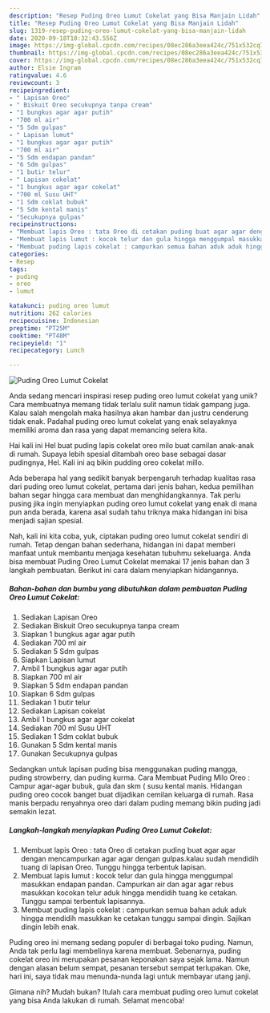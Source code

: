 ```yaml
---
description: "Resep Puding Oreo Lumut Cokelat yang Bisa Manjain Lidah"
title: "Resep Puding Oreo Lumut Cokelat yang Bisa Manjain Lidah"
slug: 1319-resep-puding-oreo-lumut-cokelat-yang-bisa-manjain-lidah
date: 2020-09-18T10:32:43.556Z
image: https://img-global.cpcdn.com/recipes/08ec286a3eea424c/751x532cq70/puding-oreo-lumut-cokelat-foto-resep-utama.jpg
thumbnail: https://img-global.cpcdn.com/recipes/08ec286a3eea424c/751x532cq70/puding-oreo-lumut-cokelat-foto-resep-utama.jpg
cover: https://img-global.cpcdn.com/recipes/08ec286a3eea424c/751x532cq70/puding-oreo-lumut-cokelat-foto-resep-utama.jpg
author: Elsie Ingram
ratingvalue: 4.6
reviewcount: 3
recipeingredient:
- " Lapisan Oreo"
- " Biskuit Oreo secukupnya tanpa cream"
- "1 bungkus agar agar putih"
- "700 ml air"
- "5 Sdm gulpas"
- " Lapisan lumut"
- "1 bungkus agar agar putih"
- "700 ml air"
- "5 Sdm endapan pandan"
- "6 Sdm gulpas"
- "1 butir telur"
- " Lapisan cokelat"
- "1 bungkus agar agar cokelat"
- "700 ml Susu UHT"
- "1 Sdm coklat bubuk"
- "5 Sdm kental manis"
- "Secukupnya gulpas"
recipeinstructions:
- "Membuat lapis Oreo : tata Oreo di cetakan puding buat agar agar dengan mencampurkan agar agar dengan gulpas.kalau sudah mendidih tuang di lapisan Oreo. Tunggu hingga terbentuk lapisan."
- "Membuat lapis lumut : kocok telur dan gula hingga menggumpal masukkan endapan pandan. Campurkan air dan agar agar rebus masukkan kocokan telur aduk hingga mendidih tuang ke cetakan. Tunggu sampai terbentuk lapisannya."
- "Membuat puding lapis cokelat : campurkan semua bahan aduk aduk hingga mendidih masukkan ke cetakan tunggu sampai dingin. Sajikan dingin lebih enak."
categories:
- Resep
tags:
- puding
- oreo
- lumut

katakunci: puding oreo lumut 
nutrition: 262 calories
recipecuisine: Indonesian
preptime: "PT25M"
cooktime: "PT48M"
recipeyield: "1"
recipecategory: Lunch

---
```



![Puding Oreo Lumut Cokelat](https://img-global.cpcdn.com/recipes/08ec286a3eea424c/751x532cq70/puding-oreo-lumut-cokelat-foto-resep-utama.jpg)

Anda sedang mencari inspirasi resep puding oreo lumut cokelat yang unik? Cara membuatnya memang tidak terlalu sulit namun tidak gampang juga. Kalau salah mengolah maka hasilnya akan hambar dan justru cenderung tidak enak. Padahal puding oreo lumut cokelat yang enak selayaknya memiliki aroma dan rasa yang dapat memancing selera kita.

Hai kali ini Hel buat puding lapis cokelat oreo milo buat camilan anak-anak di rumah. Supaya lebih spesial ditambah oreo base sebagai dasar pudingnya, Hel. Kali ini aq bikin pudding oreo cokelat millo.

Ada beberapa hal yang sedikit banyak berpengaruh terhadap kualitas rasa dari puding oreo lumut cokelat, pertama dari jenis bahan, kedua pemilihan bahan segar hingga cara membuat dan menghidangkannya. Tak perlu pusing jika ingin menyiapkan puding oreo lumut cokelat yang enak di mana pun anda berada, karena asal sudah tahu triknya maka hidangan ini bisa menjadi sajian spesial.


Nah, kali ini kita coba, yuk, ciptakan puding oreo lumut cokelat sendiri di rumah. Tetap dengan bahan sederhana, hidangan ini dapat memberi manfaat untuk membantu menjaga kesehatan tubuhmu sekeluarga. Anda bisa membuat Puding Oreo Lumut Cokelat memakai 17 jenis bahan dan 3 langkah pembuatan. Berikut ini cara dalam menyiapkan hidangannya.

<!--inarticleads1-->

##### Bahan-bahan dan bumbu yang dibutuhkan dalam pembuatan Puding Oreo Lumut Cokelat:

1. Sediakan  Lapisan Oreo
1. Sediakan  Biskuit Oreo secukupnya tanpa cream
1. Siapkan 1 bungkus agar agar putih
1. Sediakan 700 ml air
1. Sediakan 5 Sdm gulpas
1. Siapkan  Lapisan lumut
1. Ambil 1 bungkus agar agar putih
1. Siapkan 700 ml air
1. Siapkan 5 Sdm endapan pandan
1. Siapkan 6 Sdm gulpas
1. Sediakan 1 butir telur
1. Sediakan  Lapisan cokelat
1. Ambil 1 bungkus agar agar cokelat
1. Sediakan 700 ml Susu UHT
1. Sediakan 1 Sdm coklat bubuk
1. Gunakan 5 Sdm kental manis
1. Gunakan Secukupnya gulpas


Sedangkan untuk lapisan puding bisa menggunakan puding mangga, puding strowberry, dan puding kurma. Cara Membuat Puding Milo Oreo : Campur agar-agar bubuk, gula dan skm ( susu kental manis. Hidangan puding oreo cocok banget buat dijadikan cemilan keluarga di rumah. Rasa manis berpadu renyahnya oreo dari dalam puding memang bikin puding jadi semakin lezat. 

<!--inarticleads2-->

##### Langkah-langkah menyiapkan Puding Oreo Lumut Cokelat:

1. Membuat lapis Oreo : tata Oreo di cetakan puding buat agar agar dengan mencampurkan agar agar dengan gulpas.kalau sudah mendidih tuang di lapisan Oreo. Tunggu hingga terbentuk lapisan.
1. Membuat lapis lumut : kocok telur dan gula hingga menggumpal masukkan endapan pandan. Campurkan air dan agar agar rebus masukkan kocokan telur aduk hingga mendidih tuang ke cetakan. Tunggu sampai terbentuk lapisannya.
1. Membuat puding lapis cokelat : campurkan semua bahan aduk aduk hingga mendidih masukkan ke cetakan tunggu sampai dingin. Sajikan dingin lebih enak.


Puding oreo ini memang sedang populer di berbagai toko puding. Namun, Anda tak perlu lagi membelinya karena membuat. Sebenarnya, puding cokelat oreo ini merupakan pesanan keponakan saya sejak lama. Namun dengan alasan belum sempat, pesanan tersebut sempat terlupakan. Oke, hari ini, saya tidak mau menunda-nunda lagi untuk membayar utang janji. 

Gimana nih? Mudah bukan? Itulah cara membuat puding oreo lumut cokelat yang bisa Anda lakukan di rumah. Selamat mencoba!
